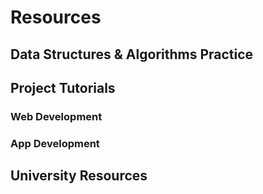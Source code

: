 # Resources
## Data Structures & Algorithms Practice

## Project Tutorials
### Web Development

### App Development

## University Resources